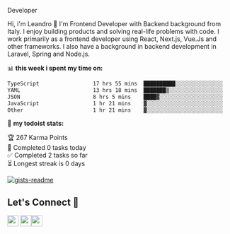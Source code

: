 Developer

Hi, i'm Leandro 👋
I'm Frontend Developer with Backend background from Italy. I enjoy building products and solving real-life problems with code. I work primarily as a frontend developer using React, Next.js, Vue.Js and other frameworks. I also have a background in backend development in Laravel, Spring and Node.js.

📊 **this week i spent my time on:**
<!--START_SECTION:waka-->

```txt
TypeScript                 17 hrs 55 mins  ██████████░░░░░░░░░░░░░░░   40.26 %
YAML                       13 hrs 18 mins  ███████▒░░░░░░░░░░░░░░░░░   29.90 %
JSON                       8 hrs 5 mins    ████▓░░░░░░░░░░░░░░░░░░░░   18.17 %
JavaScript                 1 hr 21 mins    ▓░░░░░░░░░░░░░░░░░░░░░░░░   03.06 %
Other                      1 hr 21 mins    ▓░░░░░░░░░░░░░░░░░░░░░░░░   03.04 %
```

<!--END_SECTION:waka-->

🚧 **my todoist stats:**

<!-- TODO-IST:START -->
🏆  267 Karma Points           
🌸  Completed 0 tasks today           
✅  Completed 2 tasks so far           
⏳  Longest streak is 0 days
<!-- TODO-IST:END -->

[![gists-readme](https://gists-readme.yizack.com/api?user=leandrovitto&title=&n=10)](https://gist.github.com/leandrovitto)


## Let's Connect 🤝 

<a href="https://www.linkedin.com/in/leandrovitto/"><img src="https://cdn2.iconfinder.com/data/icons/social-media-2285/512/1_Linkedin_unofficial_colored_svg-128.png" width="25"></a>
<a href="https://www.youtube.com/@codewavedev_"><img src="https://cdn1.iconfinder.com/data/icons/logotypes/32/youtube-1024.png" width="25"></a><a href="https://leandrovitto.com/"><img src="https://cdn1.iconfinder.com/data/icons/business-startup-14/60/Development-512.png" width="25"></a>